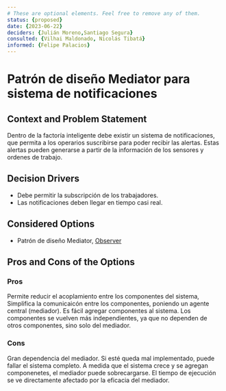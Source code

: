 ```yaml
---
# These are optional elements. Feel free to remove any of them.
status: {proposed}
date: {2023-06-22}
deciders: {Julián Moreno,Santiago Segura}
consulted: {Vilhai Maldonado, Nicolás Tibatá}
informed: {Felipe Palacios}
---
```

# Patrón de diseño Mediator para sistema de notificaciones

## Context and Problem Statement

Dentro de la factoría inteligente debe existir un sistema de notificaciones, que permita a  los operarios suscribirse para poder recibir las alertas. Estas alertas pueden generarse a partir de la información de los sensores y ordenes de trabajo.

<!-- This is an optional element. Feel free to remove. -->
## Decision Drivers

* Debe permitir la subscripción de los trabajadores. 
* Las notificaciones deben llegar en tiempo casi real. 


## Considered Options

* Patrón de diseño Mediator, [Observer](MADR_3_3_1.md)


<!-- This is an optional element. Feel free to remove. -->

## Pros and Cons of the Options

### Pros


Permite reducir el acoplamiento entre los componentes del sistema, 
Simplifica la comunicaicón entre los componentes, poniendo un agente central (mediador).
Es fácil agregar componentes al sistema.
Los componentes se vuelven más independientes, ya que no dependen de otros componentes, sino solo del mediador.


### Cons

Gran dependencia del mediador. Si esté queda mal implementado, puede fallar el sistema completo.
A medida que el sistema crece y se agregan componenetes, el mediador puede sobrecargarse. 
El tiempo de ejecución se ve directamente afectado por la eficacia del mediador. 
